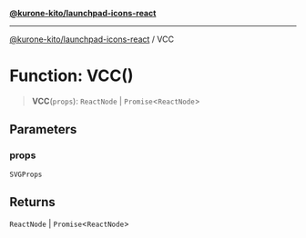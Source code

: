 [**@kurone-kito/launchpad-icons-react**](../README.md)

***

[@kurone-kito/launchpad-icons-react](../globals.md) / VCC

# Function: VCC()

> **VCC**(`props`): `ReactNode` \| `Promise`\<`ReactNode`\>

## Parameters

### props

`SVGProps`

## Returns

`ReactNode` \| `Promise`\<`ReactNode`\>
